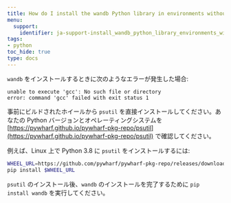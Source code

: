 ```yaml
---
title: How do I install the wandb Python library in environments without gcc?
menu:
  support:
    identifier: ja-support-install_wandb_python_library_environments_without_gcc
tags:
- python
toc_hide: true
type: docs
---
```


`wandb` をインストールするときに次のようなエラーが発生した場合:

```
unable to execute 'gcc': No such file or directory
error: command 'gcc' failed with exit status 1
```

事前にビルドされたホイールから `psutil` を直接インストールしてください。あなたの Python バージョンとオペレーティングシステムを [https://pywharf.github.io/pywharf-pkg-repo/psutil](https://pywharf.github.io/pywharf-pkg-repo/psutil) で確認してください。

例えば、Linux 上で Python 3.8 に `psutil` をインストールするには:

```bash
WHEEL_URL=https://github.com/pywharf/pywharf-pkg-repo/releases/download/psutil-5.7.0-cp38-cp38-manylinux2010_x86_64.whl#sha256=adc36dabdff0b9a4c84821ef5ce45848f30b8a01a1d5806316e068b5fd669c6d
pip install $WHEEL_URL
```

`psutil` のインストール後、`wandb` のインストールを完了するために `pip install wandb` を実行してください。